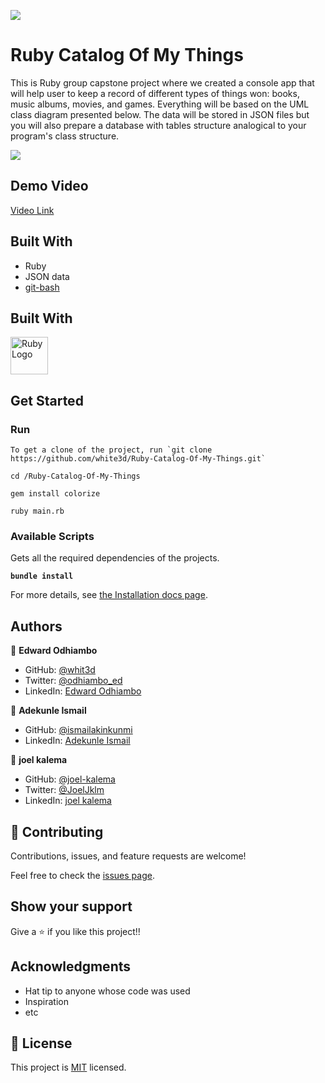 ![](https://img.shields.io/badge/Microverse-blueviolet)

# Ruby Catalog Of My Things

This is Ruby group capstone project where we created a console app that will help user to keep a record of different types of things won: books, music albums, movies, and games. Everything will be based on the UML class diagram presented below. The data will be stored in JSON files but you will also prepare a database with tables structure analogical to your program's class structure.

![](https://github.com/white3d/Ruby-Catalog-Of-My-Things/blob/feature-group/Screenshot%202022-07-08%20at%2020.28.41.png?raw=true)

## Demo Video

[Video Link](https://drive.google.com/file/d/1X0nwMes1jkyZRFTucSQRmC4g1OzDx3Jx/view?usp=sharing)


## Built With

- Ruby
- JSON data
- [git-bash](https://git-scm.com/downloads)

## Built With

<a href='https://www.ruby-lang.org/en/'><img src='https://external-content.duckduckgo.com/iu/?u=https%3A%2F%2F4.bp.blogspot.com%2F-lvBDcRp_jl8%2FVzRp2rLNttI%2FAAAAAAAAAYs%2F4YivgL8duHktR32feBMVY8kFqe2K2A4sQCLcB%2Fs1600%2Fruby-1212.png&f=1&nofb=1' height='60' alt='Ruby Logo' aria-label='https://www.ruby-lang.org/en/' /></a>

## Get Started

### Run

```
To get a clone of the project, run `git clone https://github.com/white3d/Ruby-Catalog-Of-My-Things.git`
```

```
cd /Ruby-Catalog-Of-My-Things
```

````
gem install colorize
````

````
ruby main.rb
````

### Available Scripts

Gets all the required dependencies of the projects.

**`bundle install`**

For more details, see [the Installation docs page](https://www.ruby-lang.org/en/).

## Authors

👤 **Edward Odhiambo**

- GitHub: [@whit3d](https://github.com/white3d)
- Twitter: [@odhiambo_ed](https://twitter.com/odhiambo_ed)
- LinkedIn: [Edward Odhiambo](https://www.linkedin.com/in/edward-odhiambo-6a462a21b/)

👤 **Adekunle Ismail**

- GitHub: [@ismailakinkunmi](https://github.com/ismailakinkunmiç)
- LinkedIn: [Adekunle Ismail](https://www.linkedin.com/in/adismail4/)

👤 **joel kalema**

- GitHub: [@joel-kalema](https://github.com/joel-kalema)
- Twitter: [@JoelJklm](https://twitter.com/JoelJklm)
- LinkedIn: [joel kalema](https://www.linkedin.com/in/joel-kalema-30518a230/)

## 🤝 Contributing

Contributions, issues, and feature requests are welcome!

Feel free to check the [issues page](../../issues/).

## Show your support

Give a ⭐️ if you like this project!!

## Acknowledgments

- Hat tip to anyone whose code was used
- Inspiration
- etc

## 📝 License

This project is [MIT](./MIT.md) licensed.
